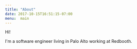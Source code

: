 ```yaml
---
title: "About"
date: 2017-10-15T16:51:15-07:00
menu:  main
---
```


Hi!

I'm a software engineer living in Palo Alto
working at Redbooth.
